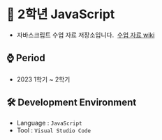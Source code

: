 # 📁 2학년 JavaScript

- 자바스크립트 수업 자료 저장소입니다.
&nbsp;[수업 자료 wiki](https://github.com/MsEmily1020/JS_Class.wiki.git)

## ⌚ Period
 - 2023 1학기 ~ 2학기

## 🛠 Development Environment
  - Language : `JavaScript` 
  - Tool : `Visual Studio Code`

